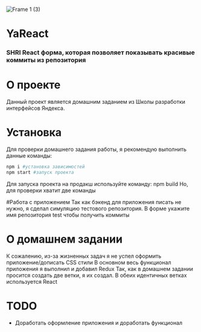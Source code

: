 ![Frame 1 (3)](https://user-images.githubusercontent.com/49750349/136716509-813cb0a8-855c-4b2c-8497-d04f00032df3.png)

# YaReact

<h3>
SHRI React форма, которая позволяет показывать красивые коммиты из репозитория
</h3>

# О проекте
Данный проект является домашним заданием из Школы разработки интерфейсов Яндекса.

# Установка
Для проверки домашнего задания работы, я рекомендую выполнить данные команды:
```bash
npm i #установка зависимостей
npm start #запуск проекта
```
Для запуска проекта на продакш используйте команду: npm build
Но, для проверки хватит две команды

#Работа с приложением
Так как бэкенд для приложения писать не нужно, я сделал симуляцию тестового репозитория. В форме укажите имя репозитория test чтобы получить коммиты

# О домашнем задании
К сожалению, из-за жизненных задач я не успел оформить приложение/дописать CSS стили
В основном весь функционал приложения я выполнил и добавил Redux
Так, как в домашнем задании просится создать две ветки, я их создал. В обеих идентичных ветках используется React

# TODO
- Доработать оформление приложения и доработать функционал